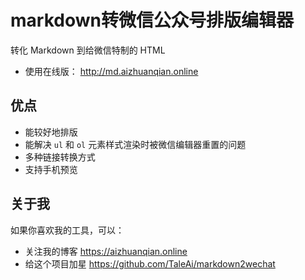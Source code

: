 # markdown转微信公众号排版编辑器

转化 Markdown 到给微信特制的 HTML

- 使用在线版： http://md.aizhuanqian.online

## 优点

- 能较好地排版
- 能解决 `ul` 和 `ol` 元素样式渲染时被微信编辑器重置的问题
- 多种链接转换方式
- 支持手机预览

## 关于我

如果你喜欢我的工具，可以：

- 关注我的博客 https://aizhuanqian.online
- 给这个项目加星 https://github.com/TaleAi/markdown2wechat
